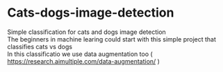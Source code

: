 # Cats-dogs-image-detection
Simple classification for cats and dogs image detection<br>
The beginners in machine learing could start with this simple project that classifies cats vs dogs<br>
In this classificatio we use data augmentation too ( https://research.aimultiple.com/data-augmentation/ )
